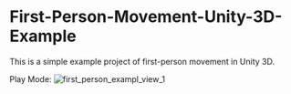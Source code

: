 # First-Person-Movement-Unity-3D-Example
This is a simple example project of first-person movement in Unity 3D.

Play Mode:
![first_person_exampl_view_1](https://user-images.githubusercontent.com/1779628/165623033-37383a8a-e142-41a3-95fd-62b2df887056.png)
